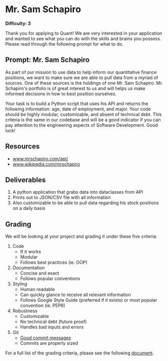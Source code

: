 # Mr. Sam Schapiro

**Difficulty: 3**

Thank you for applying to Quant! We are very interested in your application and wanted to see what you can do with the skills and brains you possess. Please read through the following prompt for what to do.

## **Prompt: Mr. Sam Schapiro**
As part of our mission to use data to help inform our quantitative finance positions, we want to make sure we are able to pull data from a myriad of sources. One of these sources is the holdings of one Mr. Sam Schapiro. Mr. Schapiro's portfolio is of great interest to us and will helps us make informed decisions in how to best position ourselves.

Your task is to build a Python script that uses his API and returns the following information: age, date of employment, and major. Your code should be highly modular, customizable, and absent of technical debt. This criteria is the same in our codebase and will be a good indicator if you can pay attention to the engineering aspects of Software Development. Good luck!

## **Resources**
- www.mrschapiro.com/api/
- www.wikipedia.com/mrschapiro

## **Deliverables**
1. A python application that grabs data into dataclasses from API
2. Prints out to JSON/CSV file with all information
3. Also customizable to be able to pull data regarding his stock positions on a daily basis

## **Grading**
We will be looking at your project and grading it under these five criteria:
1. Code
   - If it works
   - Modular
   - Follows best practices (ie. OOP)
2. Documentation
   - Concise and exact
   - Follows popular conventions
3. Styling
   - Human readable
   - Can quickly glance to receive all relevant information
   - Follows Google Style Guide (preferred if it exists) or most popular convention (ie. PEP8)
4. Robustness
   - Customizable
   - No technical debt (future proof)
   - Handles bad inputs and errors
5. Git
   - [Good commit messages](https://cbea.ms/git-commit/#seven-rules)
   - Commits are properly sized

For a full list of the grading criteria, please see the following [document](https://docs.google.com/spreadsheets/d/16CqSJSlch7w9q4_ZTiydKGk0T01rgvIEcHHwqsI_KSo/edit?usp=sharing). 
